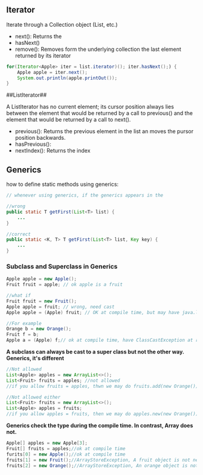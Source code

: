 ## Iterator

Iterate through a Collection object (List, etc.)

- next(): Returns the 
- hasNext()
- remove(): Removes form the underlying collection the last element returned by its iterator



```java
for(Iterator<Apple> iter = list.iterator)(); iter.hasNext();) {
    Apple apple = iter.next();
    System.out.println(apple.printOut());
}
```





##ListIterator##

A ListIterator has no current element; its cursor position always lies between the element that would be returned by a call to previous() and the element that would be returned by a call to next().

- previous(): Returns the previous element in the list an moves the pursor position backwards.
- hasPrevious():
- nextIndex(): Returns the  index



## Generics

how to define static methods using generics:

```java
// whenever using generics, if the generics appears in the 

//wrong
public static T getFirst(List<T> list) {
    ...
}

//correct
public static <K, T> T getFirst(List<T> list, Key key) {
    ...
}
```

### Subclass and Superclass in Generics

```java
Apple apple = new Apple();
Fruit fruit = apple; // ok apple is a fruit

//what if
Fruit fruit = new Fruit();
Apple apple = fruit; // wrong, need cast
Apple apple = (Apple) fruit; // OK at compile time, but may have java.lang.ClassCastExcep at run time

//For example
Orange b = new Orange();
Fruit f = b;
Apple a = (Apple) f;// ok at compile time, have ClassCastException at run time
```

**A subclass can always be cast to a super class but not the other way. Generics, it's different**

```java
//Not allowed
List<Apple> apples = new ArrayList<>();
List<Fruit> fruits = apples; //not allowed
//if you allow fruits = apples, thwn we may do fruits.add(new Orange())

//Not allowed either
List<Fruit> fruits = new ArrayList<>();
List<Apple> apples = fruits;
//if you allow apples = fruits, then we may do apples.new(new Orange()).


```

**Generics check the type during the compile time. In contrast, Array does not.**

```java
Apple[] apples = new Apple[3];
Fruit[] fruits = apples;//ok at compile time
furits[0] = new Apple();//ok at compile time
fruits[1] = new Fruit();//ArrayStoreException, A fruit object is not necessarily an Apple object
fruits[2] = new Orange();//ArrayStoreException, An orange object is not an apple object for sure.
```

